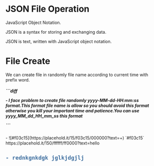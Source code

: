 <html>
  <head></head>
  <body>
    <h1>JSON File Operation</h1>
    <p>JavaScript Object Notation.</p>
    <p>JSON is a syntax for storing and exchanging data.</p>
    <p>JSON is text, written with JavaScript object notation.</p>
    <h1>File Create</h1>
    <p>We can create file in randomly file name according to current time with prefix word.</p>
    <h5>
    ```diff
    <p>- I face problem to create file randomly yyyy-MM-dd-HH:mm:ss format.This format file name is allow so you should avoid this format otherwise you kill your important time and patience.You can use yyyy_MM_dd_HH_mm_ss this format</p>
    ```
    </h5>
    - ![#f03c15](https://placehold.it/15/f03c15/000000?text=+) `#f03c15`
    https://placehold.it/150/ffffff/ff0000?text=hello
    <h2>

```diff
- rednkgnkdgk jglkjdgjlj 
```

</h2>
  </body>
  </html>
